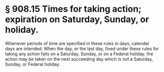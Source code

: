 # § 908.15   Times for taking action; expiration on Saturday, Sunday, or holiday.

Whenever periods of time are specified in these rules in days, calendar days are intended. When the day, or the last day, fixed under these rules for taking any action falls on a Saturday, Sunday, or on a Federal holiday, the action may be taken on the next succeeding day which is not a Saturday, Sunday, or Federal holiday. 




